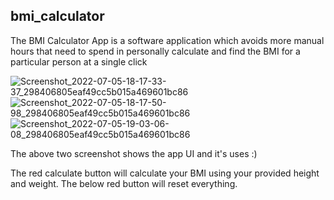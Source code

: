 ## bmi_calculator

The BMI Calculator App is a software application which avoids more manual hours that need to spend
in personally calculate and find the BMI for a particular person at a single click

![Screenshot_2022-07-05-18-17-33-37_298406805eaf49cc5b015a469601bc86](https://user-images.githubusercontent.com/65752549/177338872-bc6592ae-5eec-40de-9138-f18f9f70f8a3.jpg)
![Screenshot_2022-07-05-18-17-50-98_298406805eaf49cc5b015a469601bc86](https://user-images.githubusercontent.com/65752549/177338890-58c46cd2-6b80-48f6-ba1b-d7f2fba9929b.jpg)
![Screenshot_2022-07-05-19-03-06-08_298406805eaf49cc5b015a469601bc86](https://user-images.githubusercontent.com/65752549/177340450-04d53935-84c4-478f-b7ac-153e7f652a63.jpg)


The above two screenshot shows the app UI and it's uses :)

The red calculate button will calculate your BMI using your provided height and weight.
The below red button will reset everything.

